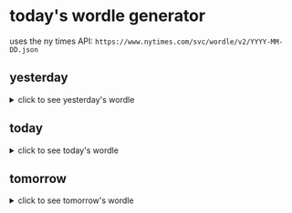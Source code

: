 # today's wordle generator

uses the ny times API: `https://www.nytimes.com/svc/wordle/v2/YYYY-MM-DD.json`

## yesterday

<details>
    <summary>click to see yesterday's wordle</summary>

    breed

</details>

## today

<details>
    <summary>click to see today's wordle</summary>

    merge

</details>

## tomorrow

<details>
    <summary>click to see tomorrow's wordle</summary>

    broth

</details>
